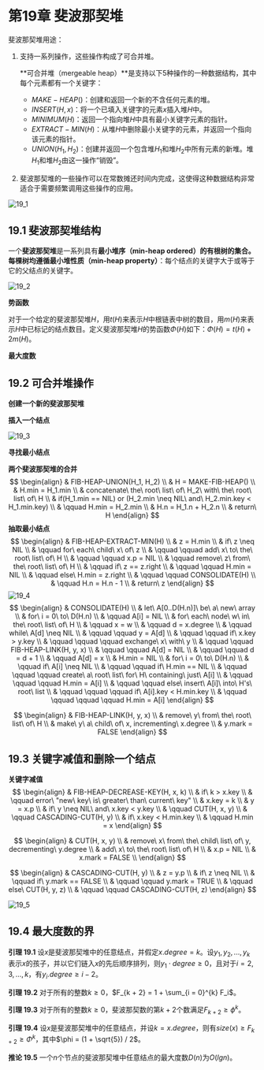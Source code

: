 # 第19章 斐波那契堆



斐波那契堆用途：

1. 支持一系列操作，这些操作构成了可合并堆。

   **可合并堆（mergeable heap）**是支持以下5种操作的一种数据结构，其中每个元素都有一个关键字：

   - $MAKE-HEAP()$：创建和返回一个新的不含任何元素的堆。
   - $INSERT(H, x)$：将一个已填入关键字的元素$x$插入堆$H$中。
   - $MINIMUM(H)$：返回一个指向堆$H$中具有最小关键字元素的指针。
   - $EXTRACT-MIN(H)$：从堆$H$中删除最小关键字的元素，并返回一个指向该元素的指针。
   - $UNION(H_1, H_2)$：创建并返回一个包含堆$H_1$和堆$H_2$中所有元素的新堆。堆$H_1$和堆$H_2$由这一操作“销毁”。

2. 斐波那契堆的一些操作可以在常数摊还时间内完成，这使得这种数据结构非常适合于需要频繁调用这些操作的应用。

![19_1](res/19_1.png)



## 19.1 斐波那契堆结构

一个**斐波那契堆**是一系列具有**最小堆序（min-heap ordered）**的有根树的集合。每棵树均遵循**最小堆性质（min-heap property）**：每个结点的关键字大于或等于它的父结点的关键字。

![19_2](res/19_2.png)

**势函数**

对于一个给定的斐波那契堆$H$，用$t(H)$来表示$H$中根链表中树的数目，用$m(H)$来表示$H$中已标记的结点数目。定义斐波那契堆$H$的势函数$\Phi(H)$如下：$\Phi(H) = t(H) + 2m(H)$。

**最大度数**



## 19.2 可合并堆操作

**创建一个新的斐波那契堆**

**插入一个结点**

![19_3](res/19_3.png)

**寻找最小结点**

**两个斐波那契堆的合并**
$$
\begin{align}
& FIB-HEAP-UNION(H_1, H_2) \\
& H = MAKE-FIB-HEAP() \\
& H.min = H_1.min \\
& concatenate\ the\ root\ list\ of\ H_2\ with\ the\ root\ list\ of\ H \\
& if(H_1.min == NIL) or (H_2.min \neq NIL\ and\ H_2.min.key < H_1.min.key) \\
& \qquad H.min = H_2.min \\
& H.n = H_1.n + H_2.n \\
& return\ H
\end{align}
$$
**抽取最小结点**
$$
\begin{align}
& FIB-HEAP-EXTRACT-MIN(H) \\
& z = H.min \\
& if\ z \neq NIL \\
& \qquad for\ each\ child\ x\ of\ z \\
& \qquad \qquad add\ x\ to\ the\ root\ list\ of\ H \\
& \qquad \qquad x.p = NIL \\
& \qquad remove\ z\ from\ the\ root\ list\ of\ H \\
& \qquad if\ z == z.right \\
& \qquad \qquad H.min = NIL \\
& \qquad else\ H.min = z.right \\
& \qquad \qquad CONSOLIDATE(H) \\
& \qquad H.n = H.n - 1 \\
& return\ z
\end{align}
$$
![19_4](res/19_4.png)
$$
\begin{align}
& CONSOLIDATE(H) \\
& let\ A[0..D(H.n)]\ be\ a\ new\ array \\
& for\ i = 0\ to\ D(H.n) \\
& \qquad A[i] = NIL \\
& for\ each\ node\ w\ in\ the\ root\ list\ of\ H \\
& \qquad x = w \\
& \qquad d = x.degree \\
& \qquad while\ A[d] \neq NIL \\
& \qquad \qquad y = A[d] \\
& \qquad \qquad if\ x.key > y.key \\
& \qquad \qquad \qquad exchange\ x\ with\ y \\
& \qquad \qquad FIB-HEAP-LINK(H, y, x) \\
& \qquad \qquad A[d] = NIL \\
& \qquad \qquad d = d + 1 \\
& \qquad A[d] = x \\
& H.min = NIL \\
& for\ i = 0\ to\ D(H.n) \\
& \qquad if\ A[i] \neq NIL \\
& \qquad \qquad if\ H.min == NIL \\
& \qquad \qquad \qquad create\ a\ root\ list\ for\ H\ containing\ just\ A[i] \\
& \qquad \qquad \qquad H.min = A[i] \\
& \qquad \qquad else\ insert\ A[i]\ into\ H's\ root\ list \\
& \qquad \qquad \qquad if\ A[i].key < H.min.key \\
& \qquad \qquad \qquad \qquad H.min = A[i]
\end{align}
$$

$$
\begin{align}
& FIB-HEAP-LINK(H, y, x) \\
& remove\ y\ from\ the\ root\ list\ of\ H \\
& make\ y\ a\ child\ of\ x, incrementing\ x.degree \\
& y.mark = FALSE 
\end{align}
$$



## 19.3 关键字减值和删除一个结点

**关键字减值**
$$
\begin{align}
& FIB-HEAP-DECREASE-KEY(H, x, k) \\
& if\ k > x.key \\
& \qquad error\ "new\ key\ is\ greater\ than\ current\ key" \\
& x.key = k \\
& y = x.p \\
& if\ y \neq NIL\ and\ x.key < y.key \\
& \qquad CUT(H, x, y) \\
& \qquad CASCADING-CUT(H, y) \\
& if\ x.key < H.min.key \\
& \qquad H.min = x
\end{align}
$$

$$
\begin{align}
& CUT(H, x, y) \\
& remove\ x\ from\ the\ child\ list\ of\ y, decrementing\ y.degree \\
& add\ x\ to\ the\ root\ list\ of\ H \\
& x.p = NIL \\
& x.mark = FALSE \\
\end{align}
$$

$$
\begin{align}
& CASCADING-CUT(H, y) \\
& z = y.p \\
& if\ z \neq NIL \\
& \qquad if\ y.mark == FALSE \\
& \qquad \qquad y.mark = TRUE \\
& \qquad else\ CUT(H, y, z) \\
& \qquad \qquad CASCADING-CUT(H, z)
\end{align}
$$

![19_5](res/19_5.png)



## 19.4 最大度数的界

**引理 19.1** 设$x$是斐波那契堆中的任意结点，并假定$x.degree=k$。设$y_1, y_2, ..., y_k$表示$x$的孩子，并以它们链入$x$的先后顺序排列，则$y_1 \cdot degree \geqslant 0$，且对于$i = 2, 3, ..., k$，有$y_i.degree \geqslant i - 2$。

**引理 19.2** 对于所有的整数$k \geqslant 0$，$F_{k + 2} = 1 + \sum_{i = 0}^{k} F_i$。

**引理 19.3** 对于所有的整数$k \geqslant 0$，斐波那契数的第$k + 2$个数满足$F_{k + 2} \geqslant \phi ^ k$。

**引理 19.4** 设$x$是斐波那契堆中的任意结点，并设$k = x.degree$，则有$size(x) \geqslant F_{k + 2} \geqslant \Phi^k$，其中$\phi = (1 + \sqrt{5}) / 2$。

**推论 19.5** 一个$n$个节点的斐波那契堆中任意结点的最大度数$D(n)$为$O(lgn)$。

